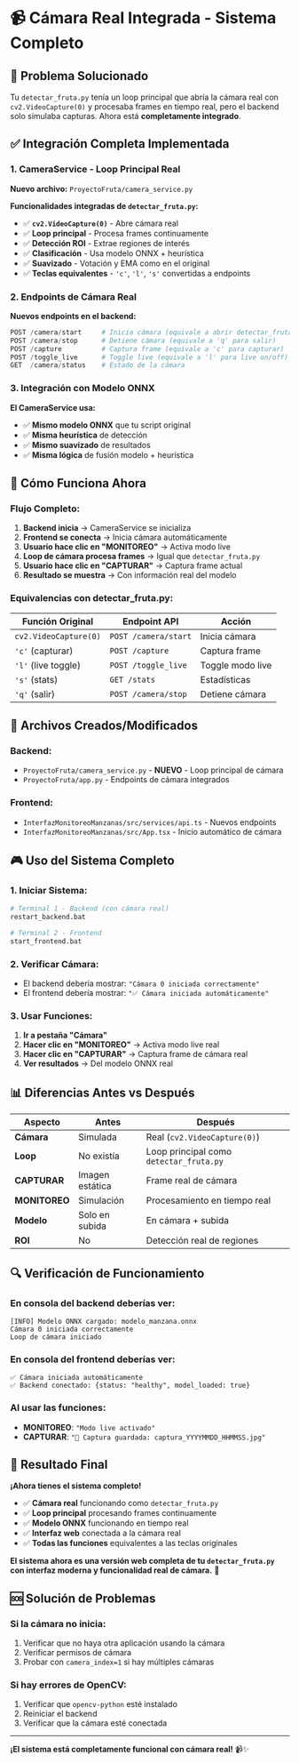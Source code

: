# 📹 Cámara Real Integrada - Sistema Completo

## 🎯 **Problema Solucionado**

Tu `detectar_fruta.py` tenía un loop principal que abría la cámara real con `cv2.VideoCapture(0)` y procesaba frames en tiempo real, pero el backend solo simulaba capturas. Ahora está **completamente integrado**.

## ✅ **Integración Completa Implementada**

### **1. CameraService - Loop Principal Real**

**Nuevo archivo:** `ProyectoFruta/camera_service.py`

**Funcionalidades integradas de `detectar_fruta.py`:**
- ✅ **`cv2.VideoCapture(0)`** - Abre cámara real
- ✅ **Loop principal** - Procesa frames continuamente
- ✅ **Detección ROI** - Extrae regiones de interés
- ✅ **Clasificación** - Usa modelo ONNX + heurística
- ✅ **Suavizado** - Votación y EMA como en el original
- ✅ **Teclas equivalentes** - `'c'`, `'l'`, `'s'` convertidas a endpoints

### **2. Endpoints de Cámara Real**

**Nuevos endpoints en el backend:**
```python
POST /camera/start     # Inicia cámara (equivale a abrir detectar_fruta.py)
POST /camera/stop      # Detiene cámara (equivale a 'q' para salir)
POST /capture          # Captura frame (equivale a 'c' para capturar)
POST /toggle_live      # Toggle live (equivale a 'l' para live on/off)
GET  /camera/status    # Estado de la cámara
```

### **3. Integración con Modelo ONNX**

**El CameraService usa:**
- ✅ **Mismo modelo ONNX** que tu script original
- ✅ **Misma heurística** de detección
- ✅ **Mismo suavizado** de resultados
- ✅ **Misma lógica** de fusión modelo + heurística

## 🚀 **Cómo Funciona Ahora**

### **Flujo Completo:**

1. **Backend inicia** → CameraService se inicializa
2. **Frontend se conecta** → Inicia cámara automáticamente
3. **Usuario hace clic en "MONITOREO"** → Activa modo live
4. **Loop de cámara procesa frames** → Igual que `detectar_fruta.py`
5. **Usuario hace clic en "CAPTURAR"** → Captura frame actual
6. **Resultado se muestra** → Con información real del modelo

### **Equivalencias con detectar_fruta.py:**

| Función Original | Endpoint API | Acción |
|------------------|--------------|---------|
| `cv2.VideoCapture(0)` | `POST /camera/start` | Inicia cámara |
| `'c'` (capturar) | `POST /capture` | Captura frame |
| `'l'` (live toggle) | `POST /toggle_live` | Toggle modo live |
| `'s'` (stats) | `GET /stats` | Estadísticas |
| `'q'` (salir) | `POST /camera/stop` | Detiene cámara |

## 🔧 **Archivos Creados/Modificados**

### **Backend:**
- `ProyectoFruta/camera_service.py` - **NUEVO** - Loop principal de cámara
- `ProyectoFruta/app.py` - Endpoints de cámara integrados

### **Frontend:**
- `InterfazMonitoreoManzanas/src/services/api.ts` - Nuevos endpoints
- `InterfazMonitoreoManzanas/src/App.tsx` - Inicio automático de cámara

## 🎮 **Uso del Sistema Completo**

### **1. Iniciar Sistema:**
```bash
# Terminal 1 - Backend (con cámara real)
restart_backend.bat

# Terminal 2 - Frontend
start_frontend.bat
```

### **2. Verificar Cámara:**
- El backend debería mostrar: `"Cámara 0 iniciada correctamente"`
- El frontend debería mostrar: `"✅ Cámara iniciada automáticamente"`

### **3. Usar Funciones:**
1. **Ir a pestaña "Cámara"**
2. **Hacer clic en "MONITOREO"** → Activa modo live real
3. **Hacer clic en "CAPTURAR"** → Captura frame de cámara real
4. **Ver resultados** → Del modelo ONNX real

## 📊 **Diferencias Antes vs Después**

| Aspecto | Antes | Después |
|---------|-------|---------|
| **Cámara** | Simulada | Real (`cv2.VideoCapture(0)`) |
| **Loop** | No existía | Loop principal como `detectar_fruta.py` |
| **CAPTURAR** | Imagen estática | Frame real de cámara |
| **MONITOREO** | Simulación | Procesamiento en tiempo real |
| **Modelo** | Solo en subida | En cámara + subida |
| **ROI** | No | Detección real de regiones |

## 🔍 **Verificación de Funcionamiento**

### **En consola del backend deberías ver:**
```
[INFO] Modelo ONNX cargado: modelo_manzana.onnx
Cámara 0 iniciada correctamente
Loop de cámara iniciado
```

### **En consola del frontend deberías ver:**
```
✅ Cámara iniciada automáticamente
✅ Backend conectado: {status: "healthy", model_loaded: true}
```

### **Al usar las funciones:**
- **MONITOREO**: `"Modo live activado"`
- **CAPTURAR**: `"📸 Captura guardada: captura_YYYYMMDD_HHMMSS.jpg"`

## 🎉 **Resultado Final**

**¡Ahora tienes el sistema completo!**

- ✅ **Cámara real** funcionando como `detectar_fruta.py`
- ✅ **Loop principal** procesando frames continuamente
- ✅ **Modelo ONNX** funcionando en tiempo real
- ✅ **Interfaz web** conectada a la cámara real
- ✅ **Todas las funciones** equivalentes a las teclas originales

**El sistema ahora es una versión web completa de tu `detectar_fruta.py` con interfaz moderna y funcionalidad real de cámara.** 🚀

## 🆘 **Solución de Problemas**

### **Si la cámara no inicia:**
1. Verificar que no haya otra aplicación usando la cámara
2. Verificar permisos de cámara
3. Probar con `camera_index=1` si hay múltiples cámaras

### **Si hay errores de OpenCV:**
1. Verificar que `opencv-python` esté instalado
2. Reiniciar el backend
3. Verificar que la cámara esté conectada

---

**¡El sistema está completamente funcional con cámara real!** 📹✨
